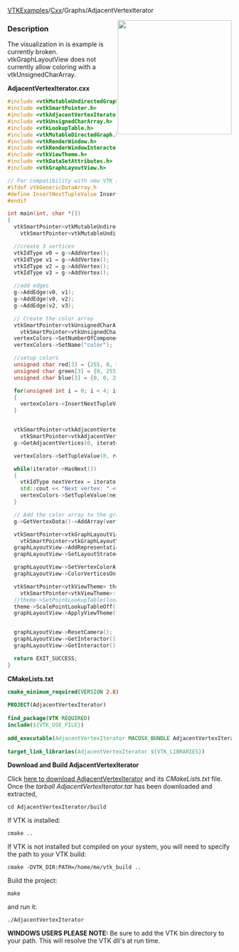 [VTKExamples](/index/)/[Cxx](/Cxx)/Graphs/AdjacentVertexIterator

<img align="right" src="https://github.com/lorensen/VTKExamples/blob/gh-pages/Testing/Baseline/Graphs/TestAdjacentVertexIterator.png?raw=true" width="256" />

### Description
The visualization in is example is currently broken. vtkGraphLayoutView does not currently allow coloring with a vtkUnsignedCharArray.

**AdjacentVertexIterator.cxx**
```c++
#include <vtkMutableUndirectedGraph.h>
#include <vtkSmartPointer.h>
#include <vtkAdjacentVertexIterator.h>
#include <vtkUnsignedCharArray.h>
#include <vtkLookupTable.h>
#include <vtkMutableDirectedGraph.h>
#include <vtkRenderWindow.h>
#include <vtkRenderWindowInteractor.h>
#include <vtkViewTheme.h>
#include <vtkDataSetAttributes.h>
#include <vtkGraphLayoutView.h>

// For compatibility with new VTK generic data arrays
#ifdef vtkGenericDataArray_h
#define InsertNextTupleValue InsertNextTypedTuple
#endif

int main(int, char *[])
{
  vtkSmartPointer<vtkMutableUndirectedGraph> g =
    vtkSmartPointer<vtkMutableUndirectedGraph>::New();

  //create 3 vertices
  vtkIdType v0 = g->AddVertex();
  vtkIdType v1 = g->AddVertex();
  vtkIdType v2 = g->AddVertex();
  vtkIdType v3 = g->AddVertex();

  //add edges
  g->AddEdge(v0, v1);
  g->AddEdge(v0, v2);
  g->AddEdge(v2, v3);

  // Create the color array
  vtkSmartPointer<vtkUnsignedCharArray> vertexColors =
    vtkSmartPointer<vtkUnsignedCharArray>::New();
  vertexColors->SetNumberOfComponents(3);
  vertexColors->SetName("color");

  //setup colors
  unsigned char red[3] = {255, 0, 0};
  unsigned char green[3] = {0, 255, 0};
  unsigned char blue[3] = {0, 0, 255};

  for(unsigned int i = 0; i < 4; i++)
  {
    vertexColors->InsertNextTupleValue(blue);//not connected vertices
  }


  vtkSmartPointer<vtkAdjacentVertexIterator> iterator =
    vtkSmartPointer<vtkAdjacentVertexIterator>::New();
  g->GetAdjacentVertices(0, iterator);

  vertexColors->SetTupleValue(0, red);//origin

  while(iterator->HasNext())
  {
    vtkIdType nextVertex = iterator->Next();
    std::cout << "Next vertex: " << nextVertex << std::endl;
    vertexColors->SetTupleValue(nextVertex, green);//connected vertices
  }

  // Add the color array to the graph
  g->GetVertexData()->AddArray(vertexColors);

  vtkSmartPointer<vtkGraphLayoutView> graphLayoutView =
    vtkSmartPointer<vtkGraphLayoutView>::New();
  graphLayoutView->AddRepresentationFromInput(g);
  graphLayoutView->SetLayoutStrategyToTree();

  graphLayoutView->SetVertexColorArrayName("color");
  graphLayoutView->ColorVerticesOn();

  vtkSmartPointer<vtkViewTheme> theme =
    vtkSmartPointer<vtkViewTheme>::New();
  //theme->SetPointLookupTable(lookupTable);
  theme->ScalePointLookupTableOff();
  graphLayoutView->ApplyViewTheme(theme);


  graphLayoutView->ResetCamera();
  graphLayoutView->GetInteractor()->Initialize();
  graphLayoutView->GetInteractor()->Start();

  return EXIT_SUCCESS;
}
```
**CMakeLists.txt**
```cmake
cmake_minimum_required(VERSION 2.8)
 
PROJECT(AdjacentVertexIterator)
 
find_package(VTK REQUIRED)
include(${VTK_USE_FILE})
 
add_executable(AdjacentVertexIterator MACOSX_BUNDLE AdjacentVertexIterator.cxx)
 
target_link_libraries(AdjacentVertexIterator ${VTK_LIBRARIES})
```

**Download and Build AdjacentVertexIterator**

Click [here to download AdjacentVertexIterator](https://github.com/lorensen/VTKWikiExamplesTarballs/raw/master/AdjacentVertexIterator.tar) and its *CMakeLists.txt* file.
Once the *tarball AdjacentVertexIterator.tar* has been downloaded and extracted,
```
cd AdjacentVertexIterator/build 
```
If VTK is installed:
```
cmake ..
```
If VTK is not installed but compiled on your system, you will need to specify the path to your VTK build:
```
cmake -DVTK_DIR:PATH=/home/me/vtk_build ..
```
Build the project:
```
make
```
and run it:
```
./AdjacentVertexIterator
```
**WINDOWS USERS PLEASE NOTE:** Be sure to add the VTK bin directory to your path. This will resolve the VTK dll's at run time.

